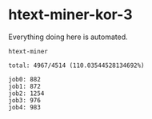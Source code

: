 # htext-miner-kor-3

Everything doing here is automated.

```
htext-miner

total: 4967/4514 (110.03544528134692%)

job0: 882
job1: 872
job2: 1254
job3: 976
job4: 983
```